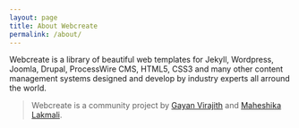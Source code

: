 ```yaml
---
layout: page
title: About Webcreate
permalink: /about/
---
```


Webcreate is a library of beautiful web templates for Jekyll, Wordpress, Joomla, 
Drupal, ProcessWire CMS, HTML5, CSS3 and many other content management systems 
designed and develop by industry experts all arround the world.

> Webcreate is a community project by [Gayan Virajith][gayan] and [Maheshika Lakmali][maheshika].


[gayan]: http://gayanvirajith.github.io
[maheshika]: http://maheshikalakmali.github.io

